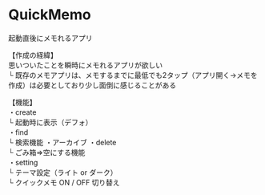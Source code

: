 # QuickMemo

起動直後にメモれるアプリ

【作成の経緯】  
思いついたことを瞬時にメモれるアプリが欲しい  
└ 既存のメモアプリは、メモするまでに最低でも2タップ（アプリ開く→メモを作成）は必要としており少し面倒に感じることがある

【機能】  
・create  
└ 起動時に表示（デフォ）  
・find  
└ 検索機能 
・アーカイブ 
・delete  
└ ごみ箱⇒空にする機能  
・setting  
└ テーマ設定（ライト or ダーク）  
└ クイックメモ ON / OFF 切り替え  
